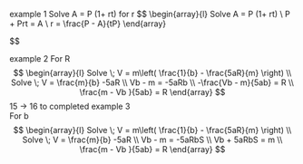 





example 1  Solve  A  =  P (1+  rt) for r 
$$
\begin{array}{l}
 Solve  A  =  P (1+  rt)  \\
 P  +  Prt  =  A   \\
r =  \frac{P  - A}{tP} 
\end{array}

$$

example 2 
For R 
$$
\begin{array}{l}
 Solve \; V   = m\left( \frac{1}{b}  - \frac{5aR}{m} \right)  \\
 Solve \; V   = \frac{m}{b} -5aR  \\
Vb -  m   = -5aRb    \\
-\frac{Vb -  m}{5ab}  = R    \\
\frac{m  - Vb }{5ab}  = R  
\end{array}
$$
15  ->  16  to completed 
example 3  
For b 
$$
\begin{array}{l}
 Solve \; V   = m\left( \frac{1}{b}  - \frac{5aR}{m} \right)  \\
 Solve \; V   = \frac{m}{b} -5aR  \\
Vb -  m   = -5aRbS    \\
Vb +  5aRbS     = m        \\
\frac{m  - Vb }{5ab}  = R  
\end{array}
$$